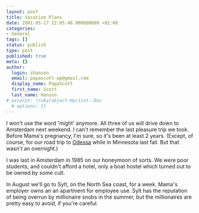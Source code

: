```yaml
---
layout: post
title: Vacation Plans
date: 2001-05-17 22:05:48.000000000 +02:00
categories:
- General
tags: []
status: publish
type: post
published: true
meta: {}
author:
  login: shanson
  email: papascott-wp@gmail.com
  display_name: PapaScott
  first_name: Scott
  last_name: Hanson
# excerpt: !ruby/object:Hpricot::Doc
  # options: {}
---
```

<p>I won't use the word 'might' anymore. All three of us will drive down to Amsterdam next weekend. I can't remember the last pleasure trip we took. Before Mama's pregnancy, I'm sure, so it's been at least 2 years. (Except, of course, for our road trip to  <a href="http://shanson.edtthispage.com/2000/10/21">Odessa</a> while in Minnesota last fall. But that wasn't an overnight.)</p>
<p>I was last in Amsterdam in 1985 on our honeymoon of sorts. We were poor students, and couldn't afford a hotel, only a boat hostel which turned out to be owned by some cult. </p>
<p>In August we'll go to Sylt, on the North Sea coast, for a week. Mama's employer owns an an apartment for employee use. Sylt has the reputation of being overrun by millionaire snobs in the summer, but the millionaires are pretty easy to avoid, if you're careful.</p>
